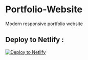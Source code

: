 # Portfolio-Website
Modern responsive portfolio website

## Deploy to Netlify :

[![Deploy to Netlify](https://www.netlify.com/img/deploy/button.svg)](https://app.netlify.com/start/deploy?repository=https://github.com/afrazchelsea/Portfolio-Website)
